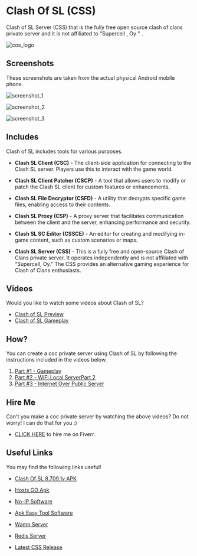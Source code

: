 # Clash Of SL (CSS)
Clash of SL Server (CSS) that is the fully free open source clash of clans private server and it is not affiliated to "Supercell , Oy " .

![cos_logo](https://github.com/skyprolk/Clash-Of-SL/blob/main/cos_logo.png)

## Screenshots
These screenshots are taken from the actual physical Android mobile phone.

![screenshot_1](https://fiverr-res.cloudinary.com/images/t_main1,q_auto,f_auto,q_auto,f_auto/gigs/360231709/original/38fef6a45214520a3e0edf9c40f155db40cb338b/make-a-clash-of-clans-private-server.jpg)

![screenshot_2](https://fiverr-res.cloudinary.com/images/t_main1,q_auto,f_auto,q_auto,f_auto/gigs2/360231709/original/538b6d506f81c95995a304e566f9697e1441e5c6/make-a-clash-of-clans-private-server.jpg)

![screenshot_3](https://fiverr-res.cloudinary.com/images/t_main1,q_auto,f_auto,q_auto,f_auto/gigs3/360231709/original/9de7f252a2b240eb495a318a4309603d211041cd/make-a-clash-of-clans-private-server.jpg)

## Includes
Clash of SL includes tools for various purposes.
- **Clash SL Client (CSC)** - The client-side application for connecting to the Clash SL server. Players use this to interact with the game world.

- **Clash SL Client Patcher (CSCP)** - A tool that allows users to modify or patch the Clash SL client for custom features or enhancements.
  
- **Clash SL File Decryptor (CSFD)** - A utility that decrypts specific game files, enabling access to their contents.
  
- **Clash SL Proxy (CSP)** - A proxy server that facilitates communication between the client and the server, enhancing performance and security.
  
- **Clash SL SC Editor (CSSCE)** - An editor for creating and modifying in-game content, such as custom scenarios or maps.
  
- **Clash SL Server (CSS)** - This is a fully free and open-source Clash of Clans private server. It operates independently and is not affiliated with “Supercell, Oy.” The CSS provides an alternative gaming experience for Clash of Clans enthusiasts.

## Videos
Would you like to watch some videos about Clash of SL?
- [Clash of SL Preview](https://youtu.be/VBjUW7VXnoE)
- [Clash of SL Gameplay](https://www.mediafire.com/file/nzks2cwsbk0btfn/Gameplay_Video_-_480p.mp4/file)

## How?
You can create a coc private server using Clash of SL by following the instructions included in the videos below.
1. [Part #1 - Gameplay](https://youtu.be/z_B_NoJkjfU?si=Qaeo7GQZQOCipjKP)
2. [Part #2 - WiFi Local ServerPart 2](https://youtu.be/jQA26Xg0vyE?si=LiAcuc27VoGAuG2R)
3. [Part #3 - Internet Over Public Server](https://youtu.be/oW-jivCkq6Q?si=YeVvaiep7h3pXNVe)

## Hire Me
Can't you make a coc private server by watching the above videos? Do not worry! I can do that for you :)
- [CLICK HERE](https://www.fiverr.com/s/DbmmEo) to hire me on Fiverr.

## Useful Links
You may find the following links useful!
- [Clash Of SL 8.709.1v APK](https://www.mediafire.com/download/9elnxhv7mjowed2)

- [Hosts GO Apk](https://play.google.com/store/apps/details?id=dns.hosts.server.change)

- [No-IP Software](https://www.noip.com/download?page=win)

- [Apk Easy Tool Software](https://forum.xda-developers.com/t/tool-windows-apk-easy-tool-v1-59-2-2021-04-03.3333960/)

- [Wamp Server](https://www.wampserver.com/en/)

- [Redis Server](https://redis.io/download)

- [Latest CSS Release](https://github.com/skyprolk/Clash-Of-SL/releases/)
